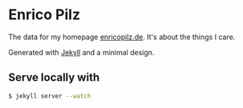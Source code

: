 
Enrico Pilz
===========

The data for my homepage [enricopilz.de](http://enricopilz.de/). It's about the things I care.

Generated with [Jekyll](https://github.com/mojombo/jekyll) and a minimal design.

Serve locally with
------------------

```sh
$ jekyll server --watch
```
